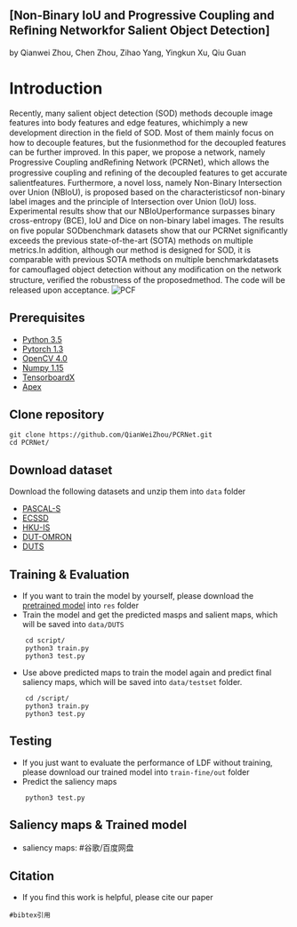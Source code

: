 ## [Non-Binary IoU and Progressive Coupling and Reﬁning Networkfor Salient Object Detection]
by Qianwei Zhou, Chen Zhou, Zihao Yang, Yingkun Xu, Qiu Guan

# Introduction
Recently, many salient object detection (SOD) methods decouple image features into body features and edge features, whichimply a new development direction in the ﬁeld of SOD. Most of them mainly focus on how to decouple features, but the fusionmethod for the decoupled features can be further improved. In this paper, we propose a network, namely Progressive Coupling andReﬁning Network (PCRNet), which allows the progressive coupling and reﬁning of the decoupled features to get accurate salientfeatures. Furthermore, a novel loss, namely Non-Binary Intersection over Union (NBIoU), is proposed based on the characteristicsof non-binary label images and the principle of Intersection over Union (IoU) loss. Experimental results show that our NBIoUperformance surpasses binary cross-entropy (BCE), IoU and Dice on non-binary label images. The results on ﬁve popular SODbenchmark datasets show that our PCRNet signiﬁcantly exceeds the previous state-of-the-art (SOTA) methods on multiple metrics.In addition, although our method is designed for SOD, it is comparable with previous SOTA methods on multiple benchmarkdatasets for camouﬂaged object detection without any modiﬁcation on the network structure, veriﬁed the robustness of the proposedmethod. The code will be released upon acceptance.
![PCF](./fig/PCF.png)
## Prerequisites
- [Python 3.5](https://www.python.org/)
- [Pytorch 1.3](http://pytorch.org/)
- [OpenCV 4.0](https://opencv.org/)
- [Numpy 1.15](https://numpy.org/)
- [TensorboardX](https://github.com/lanpa/tensorboardX)
- [Apex](https://github.com/NVIDIA/apex)


## Clone repository
```shell
git clone https://github.com/QianWeiZhou/PCRNet.git
cd PCRNet/
```

## Download dataset
Download the following datasets and unzip them into `data` folder

- [PASCAL-S](http://cbi.gatech.edu/salobj/)
- [ECSSD](http://www.cse.cuhk.edu.hk/leojia/projects/hsaliency/dataset.html)
- [HKU-IS](https://i.cs.hku.hk/~gbli/deep_saliency.html)
- [DUT-OMRON](http://saliencydetection.net/dut-omron/)
- [DUTS](http://saliencydetection.net/duts/)

## Training & Evaluation
- If you want to train the model by yourself, please download the [pretrained model](https://download.pytorch.org/models/resnet50-19c8e357.pth) into `res` folder
- Train the model and get the predicted masps and salient maps, which will be saved into `data/DUTS`
```shell
    cd script/
    python3 train.py
    python3 test.py
```
- Use above predicted maps to train the model again and predict final saliency maps, which will be saved into `data/testset` folder.
```shell
    cd /script/
    python3 train.py
    python3 test.py
```


## Testing 
- If you just want to evaluate the performance of LDF without training, please download our trained model into `train-fine/out` folder
- Predict the saliency maps
```shell
    python3 test.py
```

## Saliency maps & Trained model
- saliency maps: #谷歌/百度网盘

## Citation
- If you find this work is helpful, please cite our paper
```
#bibtex引用
```
